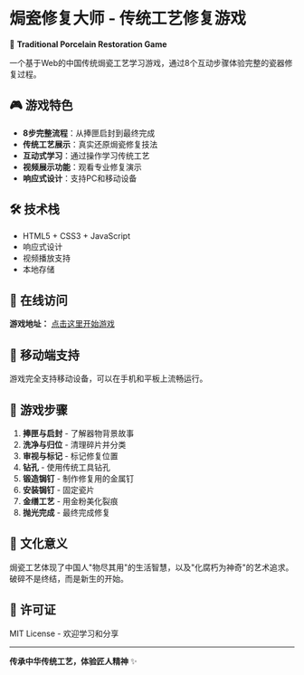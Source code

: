 # 焗瓷修复大师 - 传统工艺修复游戏

🏺 **Traditional Porcelain Restoration Game**

一个基于Web的中国传统焗瓷工艺学习游戏，通过8个互动步骤体验完整的瓷器修复过程。

## 🎮 游戏特色

- **8步完整流程**：从捧匣启封到最终完成
- **传统工艺展示**：真实还原焗瓷修复技法
- **互动式学习**：通过操作学习传统工艺
- **视频展示功能**：观看专业修复演示
- **响应式设计**：支持PC和移动设备

## 🛠️ 技术栈

- HTML5 + CSS3 + JavaScript
- 响应式设计
- 视频播放支持
- 本地存储

## 🚀 在线访问

**游戏地址：** [点击这里开始游戏](https://你的用户名.github.io/焗瓷修复大师)

## 📱 移动端支持

游戏完全支持移动设备，可以在手机和平板上流畅运行。

## 🎯 游戏步骤

1. **捧匣与启封** - 了解器物背景故事
2. **洗净与归位** - 清理碎片并分类
3. **审视与标记** - 标记修复位置
4. **钻孔** - 使用传统工具钻孔
5. **锻造锔钉** - 制作修复用的金属钉
6. **安装锔钉** - 固定瓷片
7. **金缮工艺** - 用金粉美化裂痕
8. **抛光完成** - 最终完成修复

## 🎨 文化意义

焗瓷工艺体现了中国人"物尽其用"的生活智慧，以及"化腐朽为神奇"的艺术追求。破碎不是终结，而是新生的开始。

## 📄 许可证

MIT License - 欢迎学习和分享

---

**传承中华传统工艺，体验匠人精神** ✨